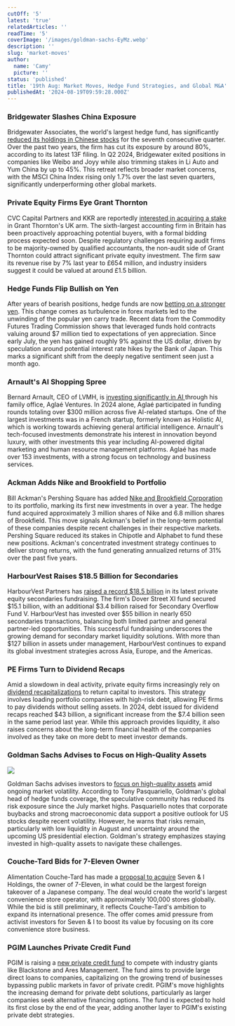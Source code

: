 ```yaml
---
cutOff: '5'
latest: 'true'
relatedArticles: ''
readTime: '5'
coverImage: '/images/goldman-sachs-EyMz.webp'
description: ''
slug: 'market-moves'
author:
  name: 'Camy'
  picture: ''
status: 'published'
title: '19th Aug: Market Moves, Hedge Fund Strategies, and Global M&A'
publishedAt: '2024-08-19T09:59:28.000Z'
---
```


### Bridgewater Slashes China Exposure

Bridgewater Associates, the world's largest hedge fund, has significantly [reduced its holdings in Chinese stocks](https://www.hedgeweek.com/bridgewater-cuts-china-exposure-with-seventh-quarter-of-stock-bet-reductions/) for the seventh consecutive quarter. Over the past two years, the firm has cut its exposure by around 80%, according to its latest 13F filing. In Q2 2024, Bridgewater exited positions in companies like Weibo and Joyy while also trimming stakes in Li Auto and Yum China by up to 45%. This retreat reflects broader market concerns, with the MSCI China Index rising only 1.7% over the last seven quarters, significantly underperforming other global markets.

### Private Equity Firms Eye Grant Thornton

CVC Capital Partners and KKR are reportedly [interested in acquiring a stake](https://www.privateequitywire.co.uk/pe-majors-eye-grant-thornton-stake/) in Grant Thornton's UK arm. The sixth-largest accounting firm in Britain has been proactively approaching potential buyers, with a formal bidding process expected soon. Despite regulatory challenges requiring audit firms to be majority-owned by qualified accountants, the non-audit side of Grant Thornton could attract significant private equity investment. The firm saw its revenue rise by 7% last year to £654 million, and industry insiders suggest it could be valued at around £1.5 billion.

### Hedge Funds Flip Bullish on Yen

After years of bearish positions, hedge funds are now [betting on a stronger yen](https://www.hedgeweek.com/hedge-funds-bullish-on-yen-following-carry-trade-unwind/#:~:text=Hedge%20funds%20have%20flipped%20their,to%20a%20report%20by%20Bloomberg.). This change comes as turbulence in forex markets led to the unwinding of the popular yen carry trade. Recent data from the Commodity Futures Trading Commission shows that leveraged funds hold contracts valuing around $7 million tied to expectations of yen appreciation. Since early July, the yen has gained roughly 9% against the US dollar, driven by speculation around potential interest rate hikes by the Bank of Japan. This marks a significant shift from the deeply negative sentiment seen just a month ago.

### Arnault's AI Shopping Spree

Bernard Arnault, CEO of LVMH, is [investing significantly in AI ](https://www.cnbc.com/2024/08/19/lvmh-ceo-bernard-arnaults-family-office-invests-in-ai-startups.html#:~:text=Luxury%20king%20Bernard%20Arnault%20is,family%20office%2C%20called%20Agla%C3%A9%20Ventures.)through his family office, Aglaé Ventures. In 2024 alone, Aglaé participated in funding rounds totaling over $300 million across five AI-related startups. One of the largest investments was in a French startup, formerly known as Holistic AI, which is working towards achieving general artificial intelligence. Arnault's tech-focused investments demonstrate his interest in innovation beyond luxury, with other investments this year including AI-powered digital marketing and human resource management platforms. Aglaé has made over 153 investments, with a strong focus on technology and business services.

### Ackman Adds Nike and Brookfield to Portfolio

Bill Ackman's Pershing Square has added [Nike and Brookfield Corporation ](https://moneycheck.com/bill-ackmans-pershing-square-adds-nike-and-brookfield-to-portfolio/#:~:text=Bill%20Ackman%27s%20hedge%20fund%20Pershing,million%20\(2%25%20of%20portfolio\))to its portfolio, marking its first new investments in over a year. The hedge fund acquired approximately 3 million shares of Nike and 6.8 million shares of Brookfield. This move signals Ackman's belief in the long-term potential of these companies despite recent challenges in their respective markets. Pershing Square reduced its stakes in Chipotle and Alphabet to fund these new positions. Ackman's concentrated investment strategy continues to deliver strong returns, with the fund generating annualized returns of 31% over the past five years.

### HarbourVest Raises $18.5 Billion for Secondaries

HarbourVest Partners has [raised a record $18.5 billion](https://www.privateequitywire.co.uk/harbourvest-raises-record-18-5bn-for-latest-secondaries-fundraising/#:~:text=HarbourVest%20Partners%20has%20raised%20a,to%20secondary%20co%2Dinvestment%20opportunities.) in its latest private equity secondaries fundraising. The firm's Dover Street XI fund secured $15.1 billion, with an additional $3.4 billion raised for Secondary Overflow Fund V. HarbourVest has invested over $55 billion in nearly 650 secondaries transactions, balancing both limited partner and general partner-led opportunities. This successful fundraising underscores the growing demand for secondary market liquidity solutions. With more than $127 billion in assets under management, HarbourVest continues to expand its global investment strategies across Asia, Europe, and the Americas.

### PE Firms Turn to Dividend Recaps

Amid a slowdown in deal activity, private equity firms increasingly rely on [dividend recapitalizations](https://www.investmentnews.com/alternatives/pe-firms-under-pressure-to-pay-investors-are-turning-to-risky-debt/256440#:~:text=The%20practice%20of%20loading%20up,watching%20the%20private%20equity%20space.&text=In%20a%20sign%20of%20mounting,return%20capital%20to%20their%20investors.) to return capital to investors. This strategy involves loading portfolio companies with high-risk debt, allowing PE firms to pay dividends without selling assets. In 2024, debt issued for dividend recaps reached $43 billion, a significant increase from the $7.4 billion seen in the same period last year. While this approach provides liquidity, it also raises concerns about the long-term financial health of the companies involved as they take on more debt to meet investor demands.

### Goldman Sachs Advises to Focus on High-Quality Assets

![](/images/goldman-sachs-Q3Mz.webp)

Goldman Sachs advises investors to [focus on high-quality assets](https://www.bnnbloomberg.ca/investing/2024/08/16/goldman-hedge-funds-head-says-stick-to-quality-as-risks-ease/) amid ongoing market volatility. According to Tony Pasquariello, Goldman's global head of hedge funds coverage, the speculative community has reduced its risk exposure since the July market highs. Pasquariello notes that corporate buybacks and strong macroeconomic data support a positive outlook for US stocks despite recent volatility. However, he warns that risks remain, particularly with low liquidity in August and uncertainty around the upcoming US presidential election. Goldman's strategy emphasizes staying invested in high-quality assets to navigate these challenges.

### Couche-Tard Bids for 7-Eleven Owner

Alimentation Couche-Tard has made a [proposal to acquire](https://www.nytimes.com/2024/08/19/business/7-11-7-i-couche-tard-circle-k.html) Seven & I Holdings, the owner of 7-Eleven, in what could be the largest foreign takeover of a Japanese company. The deal would create the world's largest convenience store operator, with approximately 100,000 stores globally. While the bid is still preliminary, it reflects Couche-Tard's ambition to expand its international presence. The offer comes amid pressure from activist investors for Seven & I to boost its value by focusing on its core convenience store business.

### PGIM Launches Private Credit Fund

PGIM is raising a [new private credit fund](https://www.bnnbloomberg.ca/business/company-news/2024/08/19/pgim-is-raising-private-credit-fund-to-compete-with-big-players/) to compete with industry giants like Blackstone and Ares Management. The fund aims to provide large direct loans to companies, capitalizing on the growing trend of businesses bypassing public markets in favor of private credit. PGIM's move highlights the increasing demand for private debt solutions, particularly as larger companies seek alternative financing options. The fund is expected to hold its first close by the end of the year, adding another layer to PGIM's existing private debt strategies.